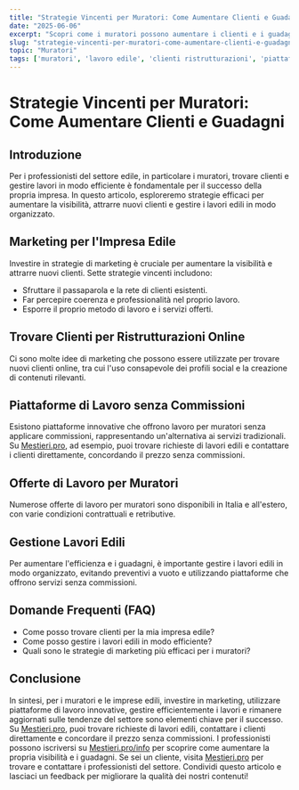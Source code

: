 ```yaml
---
title: "Strategie Vincenti per Muratori: Come Aumentare Clienti e Guadagni"
date: "2025-06-06"
excerpt: "Scopri come i muratori possono aumentare i clienti e i guadagni grazie a strategie di marketing efficaci, piattaforme di lavoro innovative e gestione efficiente dei lavori edili."
slug: "strategie-vincenti-per-muratori-come-aumentare-clienti-e-guadagni"
topic: "Muratori"
tags: ['muratori', 'lavoro edile', 'clienti ristrutturazioni', 'piattaforma per muratori senza commissioni']
---
```

# Strategie Vincenti per Muratori: Come Aumentare Clienti e Guadagni

## Introduzione

Per i professionisti del settore edile, in particolare i muratori, trovare clienti e gestire lavori in modo efficiente è fondamentale per il successo della propria impresa. In questo articolo, esploreremo strategie efficaci per aumentare la visibilità, attrarre nuovi clienti e gestire i lavori edili in modo organizzato.

## Marketing per l'Impresa Edile

Investire in strategie di marketing è cruciale per aumentare la visibilità e attrarre nuovi clienti. Sette strategie vincenti includono:

* Sfruttare il passaparola e la rete di clienti esistenti.
* Far percepire coerenza e professionalità nel proprio lavoro.
* Esporre il proprio metodo di lavoro e i servizi offerti.

## Trovare Clienti per Ristrutturazioni Online

Ci sono molte idee di marketing che possono essere utilizzate per trovare nuovi clienti online, tra cui l'uso consapevole dei profili social e la creazione di contenuti rilevanti.

## Piattaforme di Lavoro senza Commissioni

Esistono piattaforme innovative che offrono lavoro per muratori senza applicare commissioni, rappresentando un'alternativa ai servizi tradizionali. Su [Mestieri.pro](https://mestieri.pro), ad esempio, puoi trovare richieste di lavori edili e contattare i clienti direttamente, concordando il prezzo senza commissioni.

## Offerte di Lavoro per Muratori

Numerose offerte di lavoro per muratori sono disponibili in Italia e all'estero, con varie condizioni contrattuali e retributive.

## Gestione Lavori Edili

Per aumentare l'efficienza e i guadagni, è importante gestire i lavori edili in modo organizzato, evitando preventivi a vuoto e utilizzando piattaforme che offrono servizi senza commissioni.

## Domande Frequenti (FAQ)

* Come posso trovare clienti per la mia impresa edile?
* Come posso gestire i lavori edili in modo efficiente?
* Quali sono le strategie di marketing più efficaci per i muratori?

## Conclusione

In sintesi, per i muratori e le imprese edili, investire in marketing, utilizzare piattaforme di lavoro innovative, gestire efficientemente i lavori e rimanere aggiornati sulle tendenze del settore sono elementi chiave per il successo. Su [Mestieri.pro](https://mestieri.pro), puoi trovare richieste di lavori edili, contattare i clienti direttamente e concordare il prezzo senza commissioni. I professionisti possono iscriversi su [Mestieri.pro/info](https://mestieri.pro/info) per scoprire come aumentare la propria visibilità e i guadagni. Se sei un cliente, visita [Mestieri.pro](https://mestieri.pro) per trovare e contattare i professionisti del settore. Condividi questo articolo e lasciaci un feedback per migliorare la qualità dei nostri contenuti!
